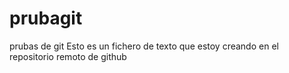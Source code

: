 # prubagit
prubas de git
Esto es un fichero de texto
que estoy creando en el repositorio
remoto de github
